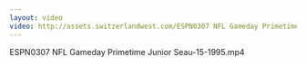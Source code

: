 ```yaml
---
layout: video
video: http://assets.switzerlandwest.com/ESPN0307 NFL Gameday Primetime Junior Seau-15-1995.mp4
---
```

ESPN0307 NFL Gameday Primetime Junior Seau-15-1995.mp4
